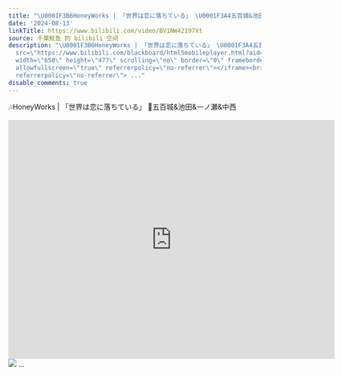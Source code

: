 ```yaml
---
title: "\U0001F3B6HoneyWorks | 「世界は恋に落ちている」 \U0001F3A4五百城&池田&一ノ瀬&中西"
date: '2024-08-13'
linkTitle: https://www.bilibili.com/video/BV1NW42197Xt
source: 千葉鱿鱼 的 bilibili 空间
description: "\U0001F3B6HoneyWorks | 「世界は恋に落ちている」 \U0001F3A4五百城&amp;池田&amp;一ノ瀬&amp;中西<br><br><iframe
  src=\"https://www.bilibili.com/blackboard/html5mobileplayer.html?aid=1856287830&amp;high_quality=1&amp;autoplay=0\"
  width=\"650\" height=\"477\" scrolling=\"no\" border=\"0\" frameborder=\"no\" framespacing=\"0\"
  allowfullscreen=\"true\" referrerpolicy=\"no-referrer\"></iframe><br><img src=\"http://i1.hdslb.com/bfs/archive/bef7251643a407c3f4ebaad2cfbbd87bbffe23b0.jpg\"
  referrerpolicy=\"no-referrer\"> ..."
disable_comments: true
---
```

🎶HoneyWorks | 「世界は恋に落ちている」 🎤五百城&amp;池田&amp;一ノ瀬&amp;中西<br><br><iframe src="https://www.bilibili.com/blackboard/html5mobileplayer.html?aid=1856287830&amp;high_quality=1&amp;autoplay=0" width="650" height="477" scrolling="no" border="0" frameborder="no" framespacing="0" allowfullscreen="true" referrerpolicy="no-referrer"></iframe><br><img src="http://i1.hdslb.com/bfs/archive/bef7251643a407c3f4ebaad2cfbbd87bbffe23b0.jpg" referrerpolicy="no-referrer"> ...